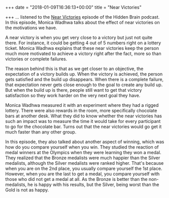 +++
date = "2018-01-09T16:36:13+00:00"
title = "Near Victories"

+++
... listened to the [Near Victories](https://www.npr.org/2015/09/29/439489290/near-wins-and-not-quites-how-almost-winning-can-be-motivating) episode of the Hidden Brain podcast. In this episode, Monica Wadhwa talks about the effect of near victories on the motivations we have.

A near victory is when you get very close to a victory but just not quite there. For instance, it could be getting 4 out of 5 numbers right on a lottery ticket. Monica Wadhwa explains that these near victories keep the person much more motivated to achieve a victory right after the fact, more so than victories or complete failures.

The reason behind this is that as we get closer to an objective, the expectation of a victory builds up. When the victory is achieved, the person gets satisfied and the build up disappears. When there is a complete failure, that expectation never gets close enough to the goal to create any build up. But when the build up is there, people still want to get that victory satisfaction so they work harder on the very next goal they have.

Monica Wadhwa measured it with an experiment where they had a rigged lottery. There were also rewards in the room, more specifically chocolate bars at another desk. What they did to know whether the near victories has such an impact was to measure the time it would take for every participant to go for the chocolate bar. Turns out that the near victories would go get it much faster than any other group.

In this episode, they also talked about another aspect of winning, which was how do you compare yourself when you win. They studied the reaction of medal winners at the Olympics when they were learning they won a medal. They realized that the Bronze medalists were much happier than the Silver medalists, although the Silver medalists were ranked higher. That's because when you are on the 2nd place, you usually compare yourself the 1st place. However, when you are the last to get a medal, you compare yourself with those who did not get a medal at all. As the Bronze is better than the non-medalists, he is happy with his results, but the Silver, being worst than the Gold is not as happy.